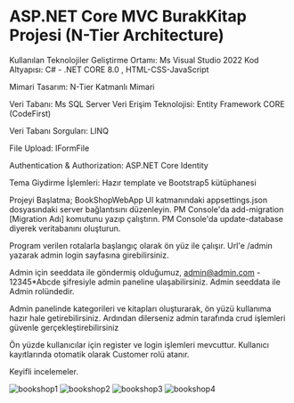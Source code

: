 # ASP.NET Core MVC BurakKitap Projesi (N-Tier Architecture)

Kullanılan Teknolojiler
Geliştirme Ortamı: Ms Visual Studio 2022
Kod Altyapısı: C# - .NET CORE 8.0 , HTML-CSS-JavaScript

Mimari Tasarım: N-Tier Katmanlı Mimari

Veri Tabanı: Ms SQL Server
Veri Erişim Teknolojisi: Entity Framework CORE (CodeFirst)

Veri Tabanı Sorguları: LINQ

File Upload: IFormFile

Authentication & Authorization: ASP.NET Core Identity

Tema Giydirme İşlemleri: Hazır template ve Bootstrap5 kütüphanesi

Projeyi Başlatma;
BookShopWebApp UI katmanındaki appsettings.json dosyasındaki server bağlantısını düzenleyin. 
PM Console'da add-migration [Migration Adı] komutunu yazıp çalıştırın.
PM Console'da update-database diyerek veritabanını oluşturun.

Program verilen rotalarla başlangıç olarak ön yüz ile çalışır.
Url'e /admin yazarak admin login sayfasına girebilirsiniz.

Admin için seeddata ile göndermiş olduğumuz,
admin@admin.com - 12345*Abcde şifresiyle admin paneline ulaşabilirsiniz.
Admin seeddata ile Admin rolündedir.

Admin panelinde  kategorileri ve kitapları oluşturarak, ön yüzü kullanıma hazır hale getirebilirsiniz.
Ardından dilerseniz admin tarafında crud işlemleri güvenle gerçekleştirebilirsiniz

Ön yüzde kullanıcılar için register ve login işlemleri mevcuttur.
Kullanıcı kayıtlarında otomatik olarak Customer rolü atanır.

Keyifli incelemeler.

![bookshop1](https://github.com/BurakGonca/BookShopWebApp/assets/154968593/9d89c31a-2d53-48ec-b044-ef19acef9d86)
![bookshop2](https://github.com/BurakGonca/BookShopWebApp/assets/154968593/23474e56-e6e7-425f-96b7-5c878e4ece98)
![bookshop3](https://github.com/BurakGonca/BookShopWebApp/assets/154968593/5f793a5a-1428-4b0d-9e00-56e03cb4e669)
![bookshop4](https://github.com/BurakGonca/BookShopWebApp/assets/154968593/082a91cf-dd4a-4422-86cf-51f97dbaa8e1)
